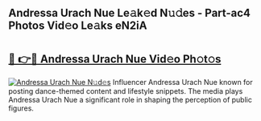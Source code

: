 ## Andressa Urach Nue Le𝚊k𝚎d N𝚞𝚍es - Part-ac4 Photos Vid𝚎o Le𝚊ks eN2iA

# <h2><a href="http://fb3n2t.evod.top/?m=Andressa+Urach+Nue">🔗 👉🔴 Andressa Urach Nue Vid𝚎o Ph𝚘t𝚘s</a></h2>

[![Andressa Urach Nue N𝚞d𝚎s](https://i.imgur.com/8V9OHl7.gif)](http://fb3n2t.evod.top/?m=Andressa+Urach+Nue)
Influencer Andressa Urach Nue known for posting dance-themed content and lifestyle snippets. The media plays Andressa Urach Nue a significant role in shaping the perception of public figures. 
